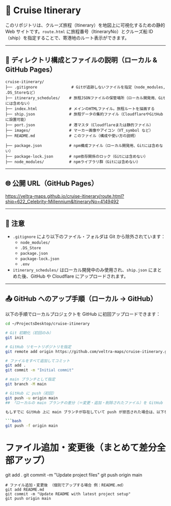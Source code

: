 # 🚢 Cruise Itinerary

このリポジトリは、クルーズ旅程（Itinerary）を地図上に可視化するための静的 Web サイトです。`route.html` に旅程番号（ItineraryNo）とクルーズ船 ID（ship）を指定することで、寄港地のルート表示ができます。

---

## 📁 ディレクトリ構成とファイルの説明（ローカル & GitHub Pages）

```
cruise-itinerary/
├── .gitignore               # Gitが追跡しないファイルを指定（node_modules, .DS_Storeなど）
├── itinerary_schedules/    # 旅程JSONファイルの保管場所（ローカル開発用、Gitには含めない）
├── index.html              # メインのHTMLファイル。旅程ルートを描画する
├── ship.json               # 旅程データの集約ファイル（CloudflareやGitHubに設置可能）
├── port.json               # 港マスタ（Cloudflareまたは静的ファイル）
├── images/                 # マーカー画像やアイコン（VT_symbol など）
├── README.md               # このファイル（構成や使い方の説明）

├── package.json            # npm構成ファイル（ローカル開発用、Gitには含めない）
├── package-lock.json       # npm依存関係のロック（Gitには含めない）
├── node_modules/           # npmライブラリ群（Gitには含めない）
```

---

## 🌐 公開 URL（GitHub Pages）

https://veltra-maps.github.io/cruise-itinerary/route.html?ship=622_Celebrity-Millennium&ItineraryNo=4149492

---

## 📝 注意

- `.gitignore` により以下のファイル・フォルダは Git から除外されています：
  - `node_modules/`
  - `.DS_Store`
  - `package.json`
  - `package-lock.json`
  - `.env`
- `itinerary_schedules/` はローカル開発中のみ使用され、`ship.json` にまとめた後、GitHub や Cloudflare にアップロードされます。

---

## 📤 GitHub へのアップ手順（ローカル → GitHub）

以下の手順でローカルプロジェクトを GitHub に初回アップロードできます：

````bash
cd ~/ProjectsDesktop/cruise-itinerary

# Git 初期化（初回のみ）
git init

# GitHub リモートリポジトリを指定
git remote add origin https://github.com/veltra-maps/cruise-itinerary.git

# ファイルをすべて追加してコミット
git add .
git commit -m "Initial commit"

# main ブランチとして指定
git branch -M main

# GitHub に push（初回）
git push -u origin main
## 「ローカルの main ブランチの差分（＝変更・追加・削除されたファイル）を GitHub の main に反映する」**というコマンド

もしすでに GitHub 上に main ブランチが存在していて push が拒否された場合は、以下を使用して上書きできます（慎重に）：

```bash
git push -f origin main
````

# ファイル追加・変更後（まとめて差分全部アップ）

git add .
git commit -m "Update project files"
git push origin main

```
# ファイル追加・変更後 （個別でアップする場合 例：README.md）
git add README.md
git commit -m "Update README with latest project setup"
git push origin main
```
